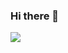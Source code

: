### Hi there 👋

<!--
**yudialfayat/yudialfayat** is a ✨ _special_ ✨ repository because its `README.md` (this file) appears on your GitHub profile.

Here are some ideas to get you started:

- 🔭 I’m currently working on ...
- 🌱 I’m currently learning ...
- 👯 I’m looking to collaborate on ...
- 🤔 I’m looking for help with ...
- 💬 Ask me about ...
- 📫 How to reach me: ...
- 😄 Pronouns: ...
- ⚡ Fun fact: ...
-->

<img src="
https://github-readme-stats.vercel.app/api?username=yudialfayat&&show_icons=true&title_color=ffffff&icon_color=bb2acf&text_color=daf7dc&bg_color=151515
">
